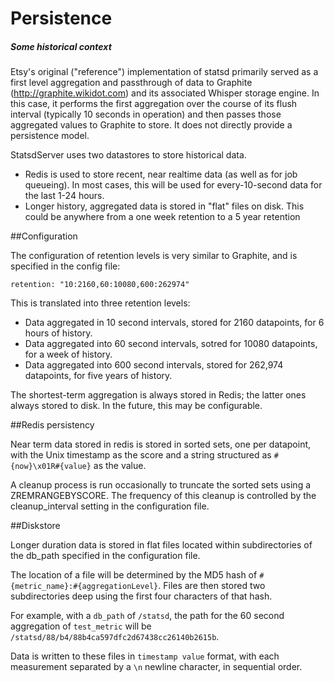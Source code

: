 # Persistence

##### Some historical context
Etsy's original ("reference") implementation of statsd primarily served as a first level aggregation
and passthrough of data to Graphite (http://graphite.wikidot.com) and its associated Whisper storage
engine. In this case, it performs the first aggregation over the course of its flush interval
(typically 10 seconds in operation) and then passes those aggregated values to Graphite to store.
It does not directly provide a persistence model.

StatsdServer uses two datastores to store historical data.

+ Redis is used to store recent, near realtime data (as well as for job queueing). In most cases,
  this will be used for every-10-second data for the last 1-24 hours.
+ Longer history, aggregated data is stored in "flat" files on disk. This could be anywhere from a
  one week retention to a 5 year retention

##Configuration

The configuration of retention levels is very similar to Graphite, and is specified in the config
file:

    retention: "10:2160,60:10080,600:262974"

This is translated into three retention levels:
+ Data aggregated in 10 second intervals, stored for 2160 datapoints, for 6 hours of history.
+ Data aggregated into 60 second intervals, sotred for 10080 datapoints, for a week of history.
+ Data aggregated into 600 second intervals, stored for 262,974 datapoints, for five years of history.

The shortest-term aggregation is always stored in Redis; the latter ones always stored to disk. In
the future, this may be configurable.

##Redis persistency

Near term data stored in redis is stored in sorted sets, one per datapoint, with the Unix timestamp
as the score and a string structured as `#{now}\x01R#{value}` as the value.

A cleanup process is run occasionally to truncate the sorted sets using a ZREMRANGEBYSCORE. The
frequency of this cleanup is controlled by the cleanup_interval setting in the configuration file.

##Diskstore

Longer duration data is stored in flat files located within subdirectories of the db_path specified
in the configuration file.

The location of a file will be determined by the MD5 hash of `#{metric_name}:#{aggregationLevel}`.
Files are then stored two subdirectories deep using the first four characters of that hash.

For example, with a `db_path` of `/statsd`, the path for the 60 second aggregation of `test_metric`
will be `/statsd/88/b4/88b4ca597dfc2d67438cc26140b2615b`.

Data is written to these files in `timestamp value` format, with each measurement separated by a `\n`
newline character, in sequential order.